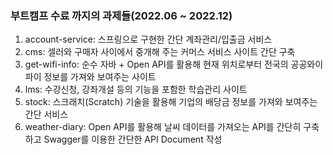 ### 부트캠프 수료 까지의 과제들(2022.06 ~ 2022.12)
1. account-service: 스프링으로 구현한 간단 계좌관리/입출금 서비스
2. cms: 셀러와 구매자 사이에서 중개해 주는 커머스 서비스 사이트 간단 구축
3. get-wifi-info: 순수 자바 + Open API를 활용해 현재 위치로부터 전국의 공공와이파이 정보를 가져와 보여주는 사이트
4. lms: 수강신청, 강좌개설 등의 기능을 포함한 학습관리 사이트
5. stock: 스크래치(Scratch) 기술을 활용해 기업의 배당금 정보를 가져와 보여주는 간단 서비스
6. weather-diary: Open API를 활용해 날씨 데이터를 가져오는 API를 간단히 구축하고 Swagger를 이용한 간단한 API Document 작성
